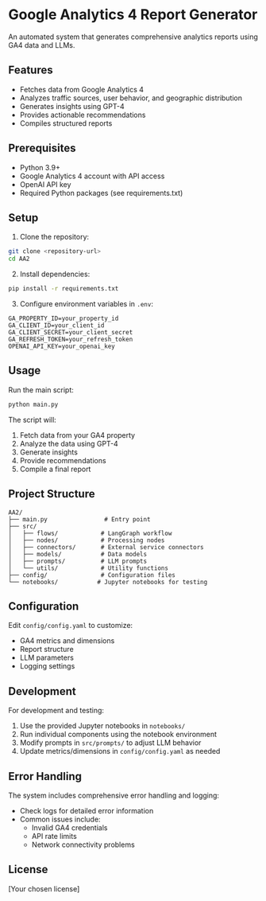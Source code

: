 # Google Analytics 4 Report Generator

An automated system that generates comprehensive analytics reports using GA4 data and LLMs.

## Features

- Fetches data from Google Analytics 4
- Analyzes traffic sources, user behavior, and geographic distribution
- Generates insights using GPT-4
- Provides actionable recommendations
- Compiles structured reports

## Prerequisites

- Python 3.9+
- Google Analytics 4 account with API access
- OpenAI API key
- Required Python packages (see requirements.txt)

## Setup

1. Clone the repository:

```bash
git clone <repository-url>
cd AA2
```

2. Install dependencies:

```bash
pip install -r requirements.txt
```

3. Configure environment variables in `.env`:

```
GA_PROPERTY_ID=your_property_id
GA_CLIENT_ID=your_client_id
GA_CLIENT_SECRET=your_client_secret
GA_REFRESH_TOKEN=your_refresh_token
OPENAI_API_KEY=your_openai_key
```

## Usage

Run the main script:

```bash
python main.py
```

The script will:

1. Fetch data from your GA4 property
2. Analyze the data using GPT-4
3. Generate insights
4. Provide recommendations
5. Compile a final report

## Project Structure

```
AA2/
├── main.py                # Entry point
├── src/
│   ├── flows/            # LangGraph workflow
│   ├── nodes/            # Processing nodes
│   ├── connectors/       # External service connectors
│   ├── models/           # Data models
│   ├── prompts/          # LLM prompts
│   └── utils/            # Utility functions
├── config/               # Configuration files
└── notebooks/           # Jupyter notebooks for testing
```

## Configuration

Edit `config/config.yaml` to customize:

- GA4 metrics and dimensions
- Report structure
- LLM parameters
- Logging settings

## Development

For development and testing:

1. Use the provided Jupyter notebooks in `notebooks/`
2. Run individual components using the notebook environment
3. Modify prompts in `src/prompts/` to adjust LLM behavior
4. Update metrics/dimensions in `config/config.yaml` as needed

## Error Handling

The system includes comprehensive error handling and logging:

- Check logs for detailed error information
- Common issues include:
  - Invalid GA4 credentials
  - API rate limits
  - Network connectivity problems

## License

[Your chosen license]
